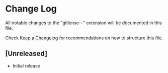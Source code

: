# Change Log

All notable changes to the "gitlense--" extension will be documented in this file.

Check [Keep a Changelog](http://keepachangelog.com/) for recommendations on how to structure this file.

## [Unreleased]

- Initial release